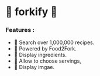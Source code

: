# 🥣  forkify 🍴 

### Features :

* 🥄 Search over 1,000,000 recipes.
* 🥄 Powered by Food2Fork. 
* 🥄 Display ingredients.
* 🥄 Allow to choose servings,
* 🥄 Display imgae.